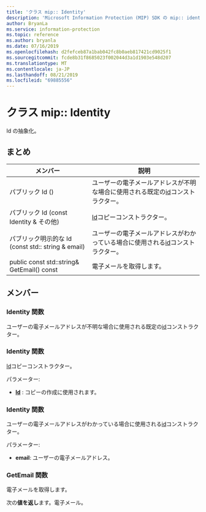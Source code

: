 ```yaml
---
title: 'クラス mip:: Identity'
description: 'Microsoft Information Protection (MIP) SDK の mip:: identity クラスについて説明します。'
author: BryanLa
ms.service: information-protection
ms.topic: reference
ms.author: bryanla
ms.date: 07/16/2019
ms.openlocfilehash: d2fefceb87a1bab042fc8b0aeb817421cd9025f1
ms.sourcegitcommit: fcde8b31f8685023f002044d3a1d1903e548d207
ms.translationtype: MT
ms.contentlocale: ja-JP
ms.lasthandoff: 08/21/2019
ms.locfileid: "69885556"
---
```

# <a name="class-mipidentity"></a>クラス mip:: Identity 
Id の抽象化。
  
## <a name="summary"></a>まとめ
 メンバー                        | 説明                                
--------------------------------|---------------------------------------------
パブリック Id ()  |  ユーザーの電子メールアドレスが不明な場合に使用される既定の[id](class_mip_identity.md)コンストラクター。
パブリック Id (const Identity & その他)  |  [Id](class_mip_identity.md)コピーコンストラクター。
パブリック明示的な Id (const std:: string & email)  |  ユーザーの電子メールアドレスがわかっている場合に使用される[id](class_mip_identity.md)コンストラクター。
public const std::string& GetEmail() const  |  電子メールを取得します。
  
## <a name="members"></a>メンバー
  
### <a name="identity-function"></a>Identity 関数
ユーザーの電子メールアドレスが不明な場合に使用される既定の[id](class_mip_identity.md)コンストラクター。
  
### <a name="identity-function"></a>Identity 関数
[Id](class_mip_identity.md)コピーコンストラクター。

パラメーター:  
* **[Id](class_mip_identity.md)** : コピーの作成に使用されます。


  
### <a name="identity-function"></a>Identity 関数
ユーザーの電子メールアドレスがわかっている場合に使用される[id](class_mip_identity.md)コンストラクター。

パラメーター:  
* **email**: ユーザーの電子メールアドレス。


  
### <a name="getemail-function"></a>GetEmail 関数
電子メールを取得します。

  
次の**値を返し**ます。電子メール。
